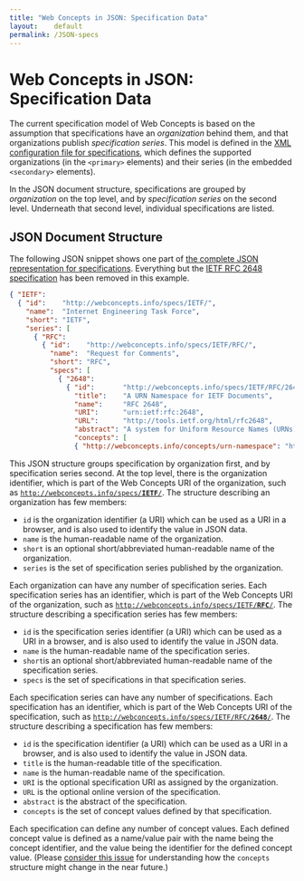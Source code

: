 ```yaml
---
title: "Web Concepts in JSON: Specification Data"
layout:    default
permalink: /JSON-specs
---
```


# Web Concepts in JSON: Specification Data

The current specification model of Web Concepts is based on the assumption that specifications have an *organization* behind them, and that organizations publish *specification series*. This model is defined in the [XML configuration file for specifications](/specs.xml), which defines the supported organizations (in the `<primary>` elements) and their series (in the embedded `<secondary>` elements).

In the JSON document structure, specifications are grouped by *organization* on the top level, and by *specification series* on the second level. Underneath that second level, individual specifications are listed.


## JSON Document Structure

The following JSON snippet shows one part of [the complete JSON representation for specifications](/specs.json). Everything but the [IETF RFC 2648 specification](/specs/IETF/RFC/2648) has been removed in this example.

```json
{ "IETF":
  { "id":    "http://webconcepts.info/specs/IETF/",
    "name":  "Internet Engineering Task Force",
    "short": "IETF",
    "series": [
      { "RFC":
        { "id":    "http://webconcepts.info/specs/IETF/RFC/",
          "name":  "Request for Comments",
          "short": "RFC",
          "specs": [
            { "2648":
              { "id":       "http://webconcepts.info/specs/IETF/RFC/2648",
                "title":    "A URN Namespace for IETF Documents",
                "name":     "RFC 2648",
                "URI":      "urn:ietf:rfc:2648",
                "URL":      "http://tools.ietf.org/html/rfc2648",
                "abstract": "A system for Uniform Resource Names (URNs) ...",
                "concepts": [
                { "http://webconcepts.info/concepts/urn-namespace": "http://webconcepts.info/concepts/urn-namespace/ietf" }]}}]}}]}}
```

This JSON structure groups specification by organization first, and by specification series second. At the top level, there is the organization identifier, which is part of the Web Concepts URI of the organization, such as [<code>http://webconcepts.info/specs/<b>IETF</b>/</code>](http://webconcepts.info/specs/IETF/). The structure describing an organization has few members:

* `id` is the organization identifier (a URI) which can be used as a URI in a browser, and is also used to identify the value in JSON data.
* `name` is the human-readable name of the organization.
* `short` is an optional short/abbreviated human-readable name of the organization.
* `series` is the set of specification series published by the organization.

Each organization can have any number of specification series. Each specification series has an identifier, which is part of the Web Concepts URI of the organization, such as [<code>http://webconcepts.info/specs/IETF/<b>RFC</b>/</code>](http://webconcepts.info/specs/IETF/RFC). The structure describing a specification series has few members:

* `id` is the specification series identifier (a URI) which can be used as a URI in a browser, and is also used to identify the value in JSON data.
* `name` is the human-readable name of the specification series.
* `short`is an optional short/abbreviated human-readable name of the specification series.
* `specs` is the set of specifications in that specification series.

Each specification series can have any number of specifications. Each specification has an identifier, which is part of the Web Concepts URI of the specification, such as [<code>http://webconcepts.info/specs/IETF/RFC/<b>2648</b>/</code>](http://webconcepts.info/specs/IETF/RFC/2648). The structure describing a specification has few members:

* `id` is the specification identifier (a URI) which can be used as a URI in a browser, and is also used to identify the value in JSON data.
* `title` is the human-readable title of the specification.
* `name` is the human-readable name of the specification.
* `URI` is the optional specification URI as assigned by the organization.
* `URL` is the optional online version of the specification.
* `abstract` is the abstract of the specification.
* `concepts` is the set of concept values defined by that specification.

Each specification can define any number of concept values. Each defined concept value is defined as a name/value pair with the name being the concept identifier, and the value being the identifier for the defined concept value. (Please [consider this issue](https://github.com/dret/webconcepts/issues/38) for understanding how the `concepts` structure might change in the near future.)
